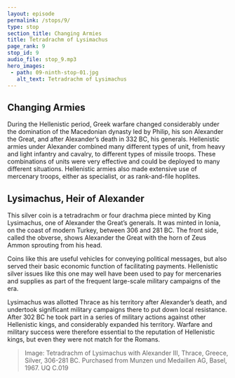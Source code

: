 ```yaml
---
layout: episode
permalink: /stops/9/
type: stop
section_title: Changing Armies 
title: Tetradrachm of Lysimachus 
page_rank: 9
stop_id: 9
audio_file: stop_9.mp3
hero_images:
 - path: 09-ninth-stop-01.jpg
   alt_text: Tetradrachm of Lysimachus 
---
```


## Changing Armies 
During the Hellenistic period, Greek warfare changed considerably under the domination of the Macedonian dynasty led by Philip, his son Alexander the Great, and after Alexander’s death in 332 BC, his generals. Hellenistic armies under Alexander combined many different types of unit, from heavy and light infantry and cavalry, to different types of missile troops. These combinations of units were very effective and could be deployed to many different situations. Hellenistic armies also made extensive use of mercenary troops, either as specialist, or as rank-and-file hoplites. 

## Lysimachus, Heir of Alexander
This silver coin is a tetradrachm or four drachma piece minted by King Lysimachus, one of Alexander the Great’s generals. It was minted in Ionia, on the coast of modern Turkey, between 306 and 281 BC. The front side, called the obverse, shows Alexander the Great with the horn of Zeus Ammon sprouting from his head. 

Coins like this are useful vehicles for conveying political messages, but also served their basic economic function of facilitating payments. Hellenistic silver issues like this one may well have been used to pay for mercenaries and supplies as part of the frequent large-scale military campaigns of the era. 

Lysimachus was allotted Thrace as his territory after Alexander’s death, and undertook significant military campaigns there to put down local resistance. After 302 BC he took part in a series of military actions against other Hellenistic kings, and considerably expanded his territory. Warfare and military success were therefore essential to the reputation of Hellenistic kings, but even they were not match for the Romans.  

> Image: Tetradrachm of Lysimachus with Alexander III,  Thrace, Greece, Silver, 306-281 BC. Purchased from Munzen und Medaillen AG, Basel, 1967. UQ C.019 
